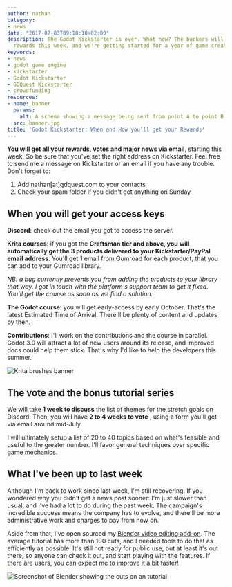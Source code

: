 ```yaml
---
author: nathan
category:
- news
date: "2017-07-03T09:18:18+02:00"
description: The Godot Kickstarter is over. What now? The backers will get their first
  rewards this week, and we're getting started for a year of game creation tutorials.
keywords:
- news
- godot game engine
- kickstarter
- Godot Kickstarter
- GDQuest Kickstarter
- crowdfunding
resources:
- name: banner
  params:
    alt: A schema showing a message being sent from point A to point B
  src: banner.jpg
title: 'Godot Kickstarter: When and How you’ll get your Rewards'
---
```



**You will get all your rewards, votes and major news via email**, starting this week. So be sure that you've set the right address on Kickstarter. Feel free to send me a message on Kickstarter or an email if you have any trouble. Don't forget to:

1. Add nathan[at]gdquest.com to your contacts
1. Check your spam folder if you didn't get anything on Sunday


## When you will get your access keys

**Discord**: check out the email you got to access the server.

**Krita courses**: if you got the **Craftsman tier and above, you will automatically get the 3 products delivered to your Kickstarter/PayPal email address**. You'll get 1 email from Gumroad for each product, that you can add to your Gumroad library. 

_NB: a bug currently prevents you from adding the products to your library that way. I got in touch with the platform's support team to get it fixed. You'll get the course as soon as we find a solution._

**The Godot course**: you will get early-access by early October. That's the latest Estimated Time of Arrival. There'll be plenty of content and updates by then.

**Contributions**: I'll work on the contributions and the course in parallel. Godot 3.0 will attract a lot of new users around its release, and improved docs could help them stick. That's why I'd like to help the developers this summer.

![Krita brushes banner](/img/page/krita-brushes/krita-brushes-banner-lite.jpg)


## The vote and the bonus tutorial series

We will take **1 week to discuss** the list of themes for the stretch goals on Discord. Then, you will have **2 to 4 weeks to vote** , using a form you'll get via email around mid-July.

I will ultimately setup a list of 20 to 40 topics based on what's feasible and useful to the greater number. I'll favor general techniques over specific game mechanics.


## What I've been up to last week

Although I'm back to work since last week, I'm still recovering. If you wondered why you didn't get a news post sooner: I'm just slower than usual, and I've had a lot to do during the past week. The campaign's incredible success means the company has to evolve, and there'll be more administrative work and charges to pay from now on.

Aside from that, I've open sourced my [Blender video editing add-on](//github.com/GDQuest/GDQuest-VSE). The average tutorial has more than 100 cuts, and I needed tools to do that as efficiently as possible. It's still not ready for public use, but at least it's out there, so anyone can check it out, and start playing with the features. If there are users, you can expect me to improve it a bit faster!

![Screenshot of Blender showing the cuts on an tutorial](cuts-on-tutorials.jpg)
